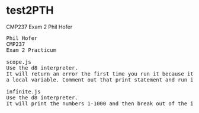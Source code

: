 # test2PTH
CMP237 Exam 2 Phil Hofer

<pre>
Phil Hofer
CMP237
Exam 2 Practicum

scope.js
Use the d8 interpreter.
It will return an error the first time you run it because it is trying to print
a local variable. Comment out that print statement and run it again and it will print the global variable.

infinite.js
Use the d8 interpreter.
It will print the numbers 1-1000 and then break out of the infinite loop.
</pre>
